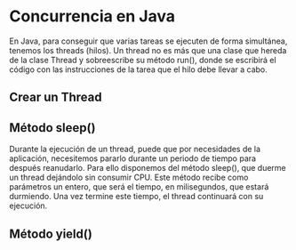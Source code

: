 <h1>Concurrencia en Java</h1>
<p>En Java, para conseguir que varias tareas se ejecuten de forma simultánea, tenemos los threads (hilos). Un thread no es más que una clase que hereda de la clase Thread y sobreescribe su método run(), donde se escribirá el código con las instrucciones de la tarea que el hilo debe llevar a cabo.</p>
<h2>Crear un Thread</h2>
<p></p>
<h2>Método sleep()</h2>
<p>Durante la ejecución de un thread, puede que por necesidades de la aplicación, necesitemos pararlo durante un periodo de tiempo para después reanudarlo. Para ello disponemos del método sleep(), que duerme un thread dejándolo sin consumir CPU. Este método recibe como parámetros un entero, que será el tiempo, en milisegundos, que estará durmiendo. Una vez termine este tiempo, el thread continuará con su ejecución.</p>
<h2>Método yield()</h2>